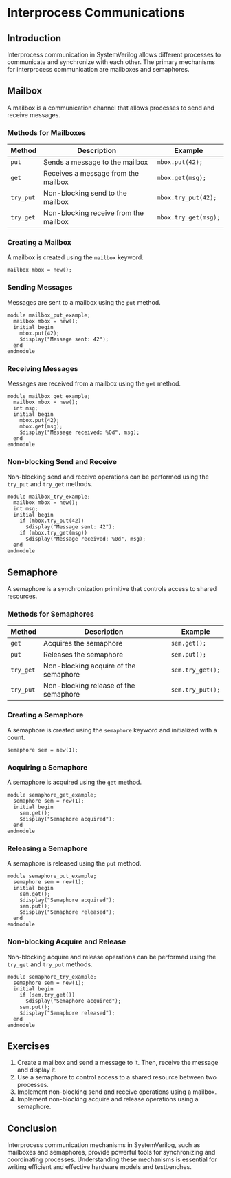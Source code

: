 # Interprocess Communications

## Introduction
Interprocess communication in SystemVerilog allows different processes to communicate and synchronize with each other. The primary mechanisms for interprocess communication are mailboxes and semaphores.

## Mailbox
A mailbox is a communication channel that allows processes to send and receive messages.

### Methods for Mailboxes
| Method     | Description                              | Example                    |
|------------|------------------------------------------|----------------------------|
| `put`      | Sends a message to the mailbox           | `mbox.put(42);`            |
| `get`      | Receives a message from the mailbox      | `mbox.get(msg);`           |
| `try_put`  | Non-blocking send to the mailbox         | `mbox.try_put(42);`        |
| `try_get`  | Non-blocking receive from the mailbox    | `mbox.try_get(msg);`       |

### Creating a Mailbox
A mailbox is created using the `mailbox` keyword.

```SV
mailbox mbox = new();
```

### Sending Messages
Messages are sent to a mailbox using the `put` method.

```SV
module mailbox_put_example;
  mailbox mbox = new();
  initial begin
    mbox.put(42);
    $display("Message sent: 42");
  end
endmodule
```

### Receiving Messages
Messages are received from a mailbox using the `get` method.

```SV
module mailbox_get_example;
  mailbox mbox = new();
  int msg;
  initial begin
    mbox.put(42);
    mbox.get(msg);
    $display("Message received: %0d", msg);
  end
endmodule
```

### Non-blocking Send and Receive
Non-blocking send and receive operations can be performed using the `try_put` and `try_get` methods.

```SV
module mailbox_try_example;
  mailbox mbox = new();
  int msg;
  initial begin
    if (mbox.try_put(42))
      $display("Message sent: 42");
    if (mbox.try_get(msg))
      $display("Message received: %0d", msg);
  end
endmodule
```

## Semaphore
A semaphore is a synchronization primitive that controls access to shared resources.

### Methods for Semaphores
| Method     | Description                              | Example                    |
|------------|------------------------------------------|----------------------------|
| `get`      | Acquires the semaphore                   | `sem.get();`               |
| `put`      | Releases the semaphore                   | `sem.put();`               |
| `try_get`  | Non-blocking acquire of the semaphore    | `sem.try_get();`           |
| `try_put`  | Non-blocking release of the semaphore    | `sem.try_put();`           |

### Creating a Semaphore
A semaphore is created using the `semaphore` keyword and initialized with a count.

```SV
semaphore sem = new(1);
```

### Acquiring a Semaphore
A semaphore is acquired using the `get` method.

```SV
module semaphore_get_example;
  semaphore sem = new(1);
  initial begin
    sem.get();
    $display("Semaphore acquired");
  end
endmodule
```

### Releasing a Semaphore
A semaphore is released using the `put` method.

```SV
module semaphore_put_example;
  semaphore sem = new(1);
  initial begin
    sem.get();
    $display("Semaphore acquired");
    sem.put();
    $display("Semaphore released");
  end
endmodule
```

### Non-blocking Acquire and Release
Non-blocking acquire and release operations can be performed using the `try_get` and `try_put` methods.

```SV
module semaphore_try_example;
  semaphore sem = new(1);
  initial begin
    if (sem.try_get())
      $display("Semaphore acquired");
    sem.put();
    $display("Semaphore released");
  end
endmodule
```

## Exercises
1. Create a mailbox and send a message to it. Then, receive the message and display it.
2. Use a semaphore to control access to a shared resource between two processes.
3. Implement non-blocking send and receive operations using a mailbox.
4. Implement non-blocking acquire and release operations using a semaphore.

## Conclusion
Interprocess communication mechanisms in SystemVerilog, such as mailboxes and semaphores, provide powerful tools for synchronizing and coordinating processes. Understanding these mechanisms is essential for writing efficient and effective hardware models and testbenches.
